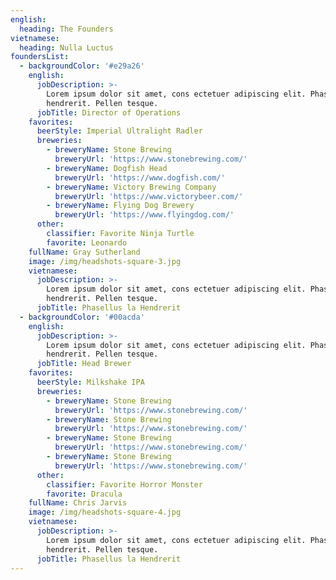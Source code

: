 ```yaml
---
english:
  heading: The Founders
vietnamese:
  heading: Nulla Luctus
foundersList:
  - backgroundColor: '#e29a26'
    english:
      jobDescription: >-
        Lorem ipsum dolor sit amet, cons ectetuer adipiscing elit. Phasellus
        hendrerit. Pellen tesque.
      jobTitle: Director of Operations
    favorites:
      beerStyle: Imperial Ultralight Radler
      breweries:
        - breweryName: Stone Brewing
          breweryUrl: 'https://www.stonebrewing.com/'
        - breweryName: Dogfish Head
          breweryUrl: 'https://www.dogfish.com/'
        - breweryName: Victory Brewing Company
          breweryUrl: 'https://www.victorybeer.com/'
        - breweryName: Flying Dog Brewery
          breweryUrl: 'https://www.flyingdog.com/'
      other:
        classifier: Favorite Ninja Turtle
        favorite: Leonardo
    fullName: Gray Sutherland
    image: /img/headshots-square-3.jpg
    vietnamese:
      jobDescription: >-
        Lorem ipsum dolor sit amet, cons ectetuer adipiscing elit. Phasellus
        hendrerit. Pellen tesque.
      jobTitle: Phasellus la Hendrerit
  - backgroundColor: '#00acda'
    english:
      jobDescription: >-
        Lorem ipsum dolor sit amet, cons ectetuer adipiscing elit. Phasellus
        hendrerit. Pellen tesque.
      jobTitle: Head Brewer
    favorites:
      beerStyle: Milkshake IPA
      breweries:
        - breweryName: Stone Brewing
          breweryUrl: 'https://www.stonebrewing.com/'
        - breweryName: Stone Brewing
          breweryUrl: 'https://www.stonebrewing.com/'
        - breweryName: Stone Brewing
          breweryUrl: 'https://www.stonebrewing.com/'
        - breweryName: Stone Brewing
          breweryUrl: 'https://www.stonebrewing.com/'
      other:
        classifier: Favorite Horror Monster
        favorite: Dracula
    fullName: Chris Jarvis
    image: /img/headshots-square-4.jpg
    vietnamese:
      jobDescription: >-
        Lorem ipsum dolor sit amet, cons ectetuer adipiscing elit. Phasellus
        hendrerit. Pellen tesque.
      jobTitle: Phasellus la Hendrerit
---
```


